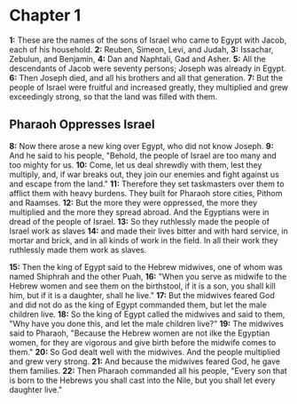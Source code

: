 # Chapter 1

**1:** These are the names of the sons of Israel who came to Egypt with Jacob, each of his household.
**2:** Reuben, Simeon, Levi, and Judah,
**3:** Issachar, Zebulun, and Benjamin,
**4:** Dan and Naphtali, Gad and Asher.
**5:** All the descendants of Jacob were seventy persons; Joseph was already in Egypt.
**6:** Then Joseph died, and all his brothers and all that generation.
**7:** But the people of Israel were fruitful and increased greatly, they multiplied and grew exceedingly strong, so that the land was filled with them.

## Pharaoh Oppresses Israel

**8:** Now there arose a new king over Egypt, who did not know Joseph.
**9:** And he said to his people, "Behold, the people of Israel are too many and too mighty for us.
**10:** Come, let us deal shrewdly with them, lest they multiply, and, if war breaks out, they join our enemies and fight against us and escape from the land."
**11:** Therefore they set taskmasters over them to afflict them with heavy burdens. They built for Pharaoh store cities, Pithom and Raamses.
**12:** But the more they were oppressed, the more they multiplied and the more they spread abroad. And the Egyptians were in dread of the people of Israel.
**13:** So they ruthlessly made the people of Israel work as slaves
**14:** and made their lives bitter and with hard service, in mortar and brick, and in all kinds of work in the field. In all their work they ruthlessly made them work as slaves.

**15:** Then the king of Egypt said to the Hebrew midwives, one of whom was named Shiphrah and the other Puah,
**16:** "When you serve as midwife to the Hebrew women and see them on the birthstool, if it is a son, you shall kill him, but if it is a daughter, shall he live."
**17:** But the midwives feared God and did not do as the king of Egypt commanded them, but let the male children live.
**18:** So the king of Egypt called the midwives and said to them, "Why have you done this, and let the male children live?"
**19:** The midwives said to Pharaoh, "Because the Hebrew women are not ilke the Egyptian women, for they are vigorous and give birth before the midwife comes to them."
**20:** So God dealt well with the midwives. And the people multiplied and grew very strong.
**21:** And because the midwives feared God, he gave them families.
**22:** Then Pharaoh commanded all his people, "Every son that is born to the Hebrews you shall cast into the Nile, but you shall let every daughter live."
